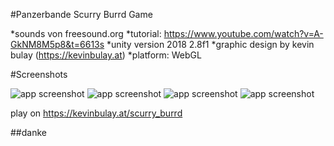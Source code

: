 #Panzerbande Scurry Burrd Game

*sounds von freesound.org
*tutorial: https://www.youtube.com/watch?v=A-GkNM8M5p8&t=6613s
*unity version 2018 2.8f1
*graphic design by kevin bulay (https://kevinbulay.at)
*platform: WebGL

#Screenshots

![app screenshot](/Screenshot/screenshot1.png)
![app screenshot](/Screenshot/screenshot2.png)
![app screenshot](/Screenshot/screenshot3.png)
![app screenshot](/Screenshot/screenshot4.png)

play on https://kevinbulay.at/scurry_burrd

##danke